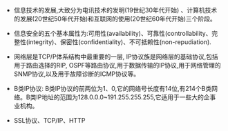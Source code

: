 + 信息技术的发展,大致分为电讯技术的发明(19世纪30年代开始) 、计算机技术的发展(20世纪50年代开始)和互联网的使用(20世纪60年代开始)三个阶段。
+ 信息安全的五个基本属性为:可用性(availability)、可靠性(controllability、完整性(integrity)、保密性(confidentiality)、不可抵赖性(non-repudiation).
+ 网络层是TCP/P体系结构中最重要的一层, IP协议族是网络层的基础协议,包括用于路由选择的RIP, OSPF等路由协议,用于数据传输的IP协议,用于网络管理的SNMP协议,以及用于故障诊断的ICMP协议等。
+ B类IP协议: B类IP协议的前两位为1、0,它的网络号长度有14位,有214个B类网络。B类IP地址的范围为128.0.0.0~191.255.255.255,它适用于一些大的企事业机构。

+ SSL协议、TCP/IP、HTTP
